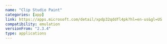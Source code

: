 ```yaml
---
name: "Clip Studio Paint"
categories: [app]
link: https://apps.microsoft.com/detail/xpdp32qddfl4pk?hl=en-us&gl=US
compatibility: emulation
versionFrom: "2.3.4"
type: applications
---
```


